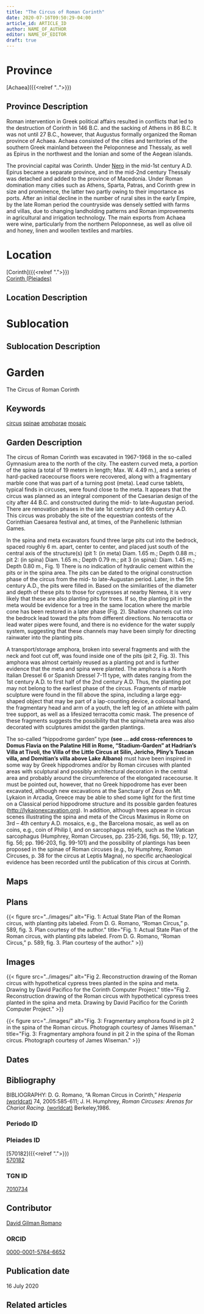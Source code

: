 ```yaml
---
title: "The Circus of Roman Corinth"
date: 2020-07-16T09:50:29-04:00
article_id: ARTICLE_ID
author: NAME_OF_AUTHOR
editor: NAME_OF_EDITOR
draft: true
---
```


# Province

[Achaea]({{<relref "..">}})

## Province Description

Roman intervention in Greek political affairs resulted in conflicts that led to the destruction of Corinth in 146 B.C. and the sacking of Athens in 86 B.C. It was not until 27 B.C., however, that Augustus formally organized the Roman province of Achaea. Achaea consisted of the cities and territories of the southern Greek mainland between the Peloponnese and Thessaly, as well as Epirus in the northwest and the Ionian and some of the Aegean islands.

The provincial capital was Corinth. Under [Nero](link) in the mid-1st century A.D. Epirus became a separate province, and in the mid-2nd century Thessaly was detached and added to the province of Macedonia. Under Roman domination many cities such as Athens, Sparta, Patras, and Corinth grew in size and prominence, the latter two partly owing to their importance as ports.  After an initial decline in the number of rural sites in the early Empire, by the late Roman period the countryside was densely settled with farms and villas, due to changing landholding patterns and Roman improvements in agricultural and irrigation technology. The main exports from Achaea were wine, particularly from the northern Peloponnese, as well as olive oil and honey, linen and woollen textiles and marbles.

# Location

[Corinth]({{<relref ".">}}) \
[Corinth (Pleiades)](https://pleiades.stoa.org/places/570182)

## Location Description

<!-- LEAVE THIS BLANK FOR NOW -->

# Sublocation

<!--
[AREA WITHIN LOCATION, LIKE “PALATINE HILL”](GEOREFERENCE LINK)
A sublocation is any area larger than an individual garden, but located within a location. I would always try to include a link to a controlled vocabulary here if possible. This ID may well be different from the Garden ID, e.g., Pompeii versus a Garden in one of the houses which has its own Pleiades ID.
-->

## Sublocation Description

<!-- DESCRIPTION -->

# Garden

The Circus of Roman Corinth

## Keywords

[circus](http://vocab.getty.edu/page/aat/300007255)
[spinae]()
[amphorae](http://vocab.getty.edu/page/aat/300148696)
[mosaic](http://vocab.getty.edu/page/aat/300015342)

## Garden Description

The circus of Roman Corinth was excavated in 1967-1968 in the so-called Gymnasium area to the north of the city. The eastern curved meta, a portion of the spina (a total of 19 meters in length; Max. W. 4.49 m.), and a series of hard-packed racecourse floors were recovered, along with a fragmentary marble cone that was part of a turning post (meta). Lead curse tablets, typical finds in circuses, were found close to the meta. It appears that the circus was planned as an integral component of the Caesarian design of the city after 44 B.C. and constructed during the mid- to late-Augustan period. There are renovation phases in the late 1st century and 6th century A.D. This circus was probably the site of the equestrian contests of the Corinthian Caesarea festival and, at times, of the Panhellenic Isthmian Games.

In the spina and meta excavators found three large pits cut into the bedrock, spaced roughly 6 m. apart, center to center, and placed just south of the central axis of the structure(s) (pit 1: (in meta) Diam. 1.65 m.; Depth 0.88 m.; pit 2: (in spina) Diam. 1.65 m.; Depth 0.79 m.; pit 3 (in spina): Diam. 1.45 m.; Depth 0.80 m., Fig. 1) There is no indication of hydraulic cement within the pits or in the spina area. The pits can be dated to the original construction phase of the circus from the mid- to late-Augustan period. Later, in the 5th century A.D., the pits were filled in.  Based on the similarities of the diameter and depth of these pits to those for cypresses at nearby Nemea, it is very likely that these are also planting pits for trees. If so, the planting pit in the meta would be evidence for a tree in the same location where the marble cone has been restored in a later phase (Fig. 2). Shallow channels cut into the bedrock lead toward the pits from different directions. No terracotta or lead water pipes were found, and there is no evidence for the water supply system, suggesting that these channels may have been simply for directing rainwater into the planting pits.

A transport/storage amphora, broken into several fragments and with the neck and foot cut off, was found inside one of the pits (pit 2, Fig. 3).  This amphora was almost certainly reused as a planting pot and is further evidence that the meta and spina were planted. The amphora is a North Italian Dressel 6 or Spanish Dressel 7-11 type, with dates ranging from the 1st century A.D. to first half of the 2nd century A.D. Thus, the planting pot may not belong to the earliest phase of the circus.
Fragments of marble sculpture were found in the fill above the spina, including a large egg-shaped object that may be part of a lap-counting device, a colossal hand, the fragmentary head and arm of a youth, the left leg of an athlete with palm tree support, as well as a lifesized terracotta comic mask. The presence of these fragments suggests the possibility that the spina/meta area was also decorated with sculptures amidst the garden plantings.

The so-called “hippodrome garden” type **(see … add cross-references to Domus Flavia on the Palatine Hill in Rome, “Stadium-Garden” at Hadrian’s Villa at Tivoli, the Villa of the Little Circus at Silin, Jericho, Pliny’s Tuscan villa, and Domitian’s villa above Lake Albano)** must have been inspired in some way by Greek hippodromes and/or by Roman circuses with planted areas with sculptural and possibly architectural decoration in the central area and probably around the circumference of the elongated racecourse. It must be pointed out, however, that no Greek hippodrome has ever been excavated, although new excavations at the Sanctuary of Zeus on Mt. Lykaion in Arcadia, Greece may be able to shed some light for the first time on a Classical period hippodrome structure and its possible garden features (http://lykaionexcavation.org). In addition, although trees appear in circus scenes illustrating the spina and meta of the Circus Maximus in Rome on 3rd – 4th century A.D. mosaics, e.g., the Barcelona mosaic, as well as on coins, e.g., coin of Philip I, and on sarcophagus reliefs, such as the Vatican sarcophagus (Humphrey, Roman Circuses, pp. 235-236, figs. 56, 119; p. 127, fig. 56; pp. 196-203, fig. 99-101) and the possibility of plantings has been proposed in the spinae of Roman circuses (e.g., by Humphrey, Roman Circuses, p. 38 for the circus at Leptis Magna), no specific archaeological evidence has been recorded until the publication of this circus at Corinth.

## Maps

<!--
{{< figure src="../images/image_name.ext" alt="alt_text" title="CAPTION" >}}
-->

## Plans

{{< figure src="../images/" alt="Fig. 1: Actual State Plan of the Roman circus, with planting pits labeled. From D. G. Romano, “Roman Circus,” p. 589, fig. 3. Plan courtesy of the author." title="Fig. 1: Actual State Plan of the Roman circus, with planting pits labeled. From D. G. Romano, “Roman Circus,” p. 589, fig. 3. Plan courtesy of the author." >}}

## Images

{{< figure src="../images/" alt="Fig 2. Reconstruction drawing of the Roman circus with hypothetical cypress trees planted in the spina and meta. Drawing by David Pacifico for the Corinth Computer Project." title="Fig 2. Reconstruction drawing of the Roman circus with hypothetical cypress trees planted in the spina and meta. Drawing by David Pacifico for the Corinth Computer Project." >}}

{{< figure src="../images/" alt="Fig. 3: Fragmentary amphora found in pit 2 in the spina of the Roman circus. Photograph courtesy of James Wiseman." title="Fig. 3: Fragmentary amphora found in pit 2 in the spina of the Roman circus. Photograph courtesy of James Wiseman." >}}

## Dates
<!-- Format: For now, include dates exactly as written in the document. We will revisit the question of date formatting once more data have been collected. -->
<!-- If no date, use "unspecified" -->

## Bibliography

BIBLIOGRAPHY: D. G. Romano, “A Roman Circus in Corinth,” *Hesperia* [(worldcat)](http://www.worldcat.org/oclc/359326258) 74, 2005:585-611; J. H. Humphrey, *Roman Circuses: Arenas for Chariot Racing.* [(worldcat)](http://www.worldcat.org/oclc/299732316) Berkeley,1986.

### Periodo ID

<!-- [PERIODO_ID](https://pleiades.stoa.org/places/PLEIADES_ID) -->

### Pleiades ID

[570182]({{<relref ".">}}) \
[570182](https://pleiades.stoa.org/places/570182)

### TGN ID

[7010734](http://vocab.getty.edu/page/tgn/7010734)

## Contributor

[David Gilman Romano](https://anthropology.arizona.edu/user/david-gilman-romano)

### ORCID

[0000-0001-5764-6652](https://orcid.org/0000-0001-5764-6652)

## Publication date

16 July 2020

## Related articles

<!-- Links to other related articles. Leave blank for now -->
